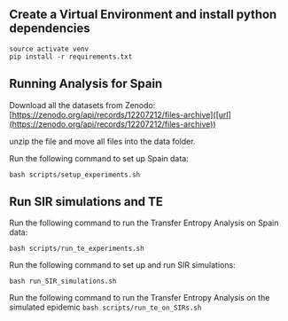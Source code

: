 ## Create a Virtual Environment and install python dependencies

```virtualenv -p python3 venv
source activate venv
pip install -r requirements.txt
```

## Running Analysis for Spain

Download all the datasets from Zenodo:
[https://zenodo.org/api/records/12207212/files-archive]([url](https://zenodo.org/api/records/12207212/files-archive))

unzip the file and move all files into the data folder.

Run the following command to set up Spain data:

```bash scripts/setup_experiments.sh```

## Run SIR simulations and TE

Run the following command to run the Transfer Entropy Analysis on Spain data:

```bash scripts/run_te_experiments.sh```

Run the following command to set up and run SIR simulations:

```bash run_SIR_simulations.sh```

Run the following command to run the Transfer Entropy Analysis on the simulated epidemic
```bash scripts/run_te_on_SIRs.sh```
